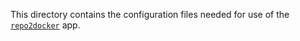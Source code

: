This directory contains the configuration files needed for use of the
[`repo2docker`](https://github.com/jupyterhub/repo2docker/) app.
